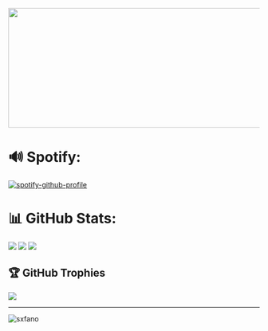 <p align="center">
  <img src="banner.gif" width="680" height="240"/>
</p>

# 🔊 Spotify:
[![spotify-github-profile](https://spotify-github-profile.vercel.app/api/view?uid=31qdonvpl2pb7kgtb5fv6clqbkpq&cover_image=true&theme=default&show_offline=false&background_color=121212&interchange=false)](https://github.com/kittinan/spotify-github-profile)

# 📊 GitHub Stats:
![](https://github-readme-stats-sigma-five.vercel.app/api?username=sxfano&theme=radical&hide_border=false&include_all_commits=false&count_private=false)
![](https://github-readme-streak-stats.herokuapp.com/?user=sxfano&theme=radical&hide_border=false)
![](https://github-readme-stats-sigma-five.vercel.app/api/top-langs/?username=sxfano&theme=radical&hide_border=false&include_all_commits=false&count_private=false&layout=compact)

## 🏆 GitHub Trophies
![](https://github-profile-trophy.vercel.app/?username=sxfano&theme=radical&no-frame=false&no-bg=false&margin-w=4)

---
<p align="left"> <img src="https://komarev.com/ghpvc/?username=sxfano&label=Profile%20views&color=0e75b6&style=flat" alt="sxfano" /> </p>
